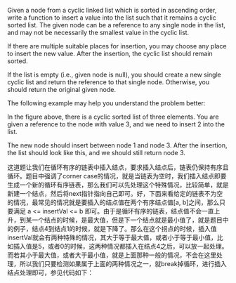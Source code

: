 Given a node from a cyclic linked list which is sorted in ascending order, write a function to insert a value into the list such that it remains a cyclic sorted list. The given node can be a reference to any single node in the list, and may not be necessarily the smallest value in the cyclic list.

If there are multiple suitable places for insertion, you may choose any place to insert the new value. After the insertion, the cyclic list should remain sorted.

If the list is empty (i.e., given node is null), you should create a new single cyclic list and return the reference to that single node. Otherwise, you should return the original given node.

The following example may help you understand the problem better:

 



In the figure above, there is a cyclic sorted list of three elements. You are given a reference to the node with value 3, and we need to insert 2 into the list.

 



The new node should insert between node 1 and node 3. After the insertion, the list should look like this, and we should still return node 3.

 

这道题让我们在循环有序的链表中插入结点，要求插入结点后，链表仍保持有序且循环。题目中强调了corner case的情况，就是当链表为空时，我们插入结点即要生成一个新的循环有序链表，那么我们可以先处理这个特殊情况，比较简单，就是新建一个结点，然后将next指针指向自己即可。好，下面来看给定的链表不为空的情况，最常见的情况就是要插入的结点值在两个有序结点值[a, b]之间，那么只要满足 a <= insertVal <= b 即可。由于是循环有序的链表，结点值不会一直上升，到某一个结点的时候，是最大值，但是下一个结点就是最小值了，就是题目中的例子，结点4到结点1的时候，就是下降了。那么在这个拐点的时候，插入值insertVal就会有两种特殊的情况，其大于等于最大值，或者小于等于最小值，比如插入值是5，或者0的时候，这两种情况都插入在结点4之后，可以放一起处理。而若其小于最大值，或者大于最小值，就是上面那种一般的情况，不会在这里处理，所以我们只要检测如果属于上面的两种情况之一，就break掉循环，进行插入结点处理即可，参见代码如下：

